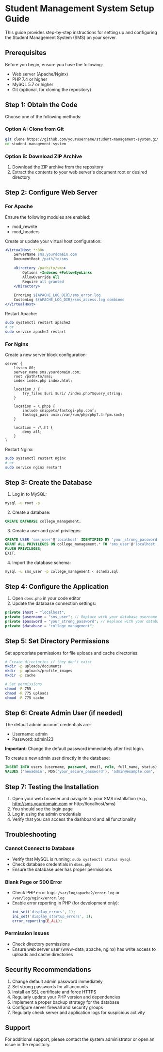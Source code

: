 # Student Management System Setup Guide

This guide provides step-by-step instructions for setting up and configuring the Student Management System (SMS) on your server.

## Prerequisites

Before you begin, ensure you have the following:

- Web server (Apache/Nginx)
- PHP 7.4 or higher
- MySQL 5.7 or higher
- Git (optional, for cloning the repository)

## Step 1: Obtain the Code

Choose one of the following methods:

### Option A: Clone from Git

```bash
git clone https://github.com/yourusername/student-management-system.git
cd student-management-system
```

### Option B: Download ZIP Archive

1. Download the ZIP archive from the repository
2. Extract the contents to your web server's document root or desired directory

## Step 2: Configure Web Server

### For Apache

Ensure the following modules are enabled:
- mod_rewrite
- mod_headers

Create or update your virtual host configuration:

```apache
<VirtualHost *:80>
    ServerName sms.yourdomain.com
    DocumentRoot /path/to/sms
    
    <Directory /path/to/sms>
        Options -Indexes +FollowSymLinks
        AllowOverride All
        Require all granted
    </Directory>
    
    ErrorLog ${APACHE_LOG_DIR}/sms_error.log
    CustomLog ${APACHE_LOG_DIR}/sms_access.log combined
</VirtualHost>
```

Restart Apache:

```bash
sudo systemctl restart apache2
# or
sudo service apache2 restart
```

### For Nginx

Create a new server block configuration:

```nginx
server {
    listen 80;
    server_name sms.yourdomain.com;
    root /path/to/sms;
    index index.php index.html;
    
    location / {
        try_files $uri $uri/ /index.php?$query_string;
    }
    
    location ~ \.php$ {
        include snippets/fastcgi-php.conf;
        fastcgi_pass unix:/var/run/php/php7.4-fpm.sock;
    }
    
    location ~ /\.ht {
        deny all;
    }
}
```

Restart Nginx:

```bash
sudo systemctl restart nginx
# or
sudo service nginx restart
```

## Step 3: Create the Database

1. Log in to MySQL:

```bash
mysql -u root -p
```

2. Create a database:

```sql
CREATE DATABASE college_management;
```

3. Create a user and grant privileges:

```sql
CREATE USER 'sms_user'@'localhost' IDENTIFIED BY 'your_strong_password';
GRANT ALL PRIVILEGES ON college_management.* TO 'sms_user'@'localhost';
FLUSH PRIVILEGES;
EXIT;
```

4. Import the database schema:

```bash
mysql -u sms_user -p college_management < schema.sql
```

## Step 4: Configure the Application

1. Open `dbms.php` in your code editor
2. Update the database connection settings:

```php
private $host = "localhost";
private $username = "sms_user"; // Replace with your database username
private $password = "your_strong_password"; // Replace with your database password
private $database = "college_management";
```

## Step 5: Set Directory Permissions

Set appropriate permissions for file uploads and cache directories:

```bash
# Create directories if they don't exist
mkdir -p uploads/documents
mkdir -p uploads/profile_images
mkdir -p cache

# Set permissions
chmod -R 755 .
chmod -R 775 uploads
chmod -R 775 cache
```

## Step 6: Create Admin User (if needed)

The default admin account credentials are:

- Username: admin
- Password: admin123

**Important**: Change the default password immediately after first login.

To create a new admin user directly in the database:

```sql
INSERT INTO users (username, password, email, role, full_name, status)
VALUES ('newadmin', MD5('your_secure_password'), 'admin@example.com', 'admin', 'Administrator', 'active');
```

## Step 7: Testing the Installation

1. Open your web browser and navigate to your SMS installation (e.g., http://sms.yourdomain.com or http://localhost/sms)
2. You should see the login page
3. Log in using the admin credentials
4. Verify that you can access the dashboard and all functionality

## Troubleshooting

### Cannot Connect to Database

- Verify that MySQL is running: `sudo systemctl status mysql`
- Check database credentials in `dbms.php`
- Ensure the database user has proper permissions

### Blank Page or 500 Error

- Check PHP error logs: `/var/log/apache2/error.log` or `/var/log/nginx/error.log`
- Enable error reporting in PHP (for development only):
  ```php
  ini_set('display_errors', 1);
  ini_set('display_startup_errors', 1);
  error_reporting(E_ALL);
  ```

### Permission Issues

- Check directory permissions
- Ensure web server user (www-data, apache, nginx) has write access to uploads and cache directories

## Security Recommendations

1. Change default admin password immediately
2. Set strong passwords for all accounts
3. Install an SSL certificate and force HTTPS
4. Regularly update your PHP version and dependencies
5. Implement a proper backup strategy for the database
6. Configure server firewall and security groups
7. Regularly check server and application logs for suspicious activity

## Support

For additional support, please contact the system administrator or open an issue in the repository. 